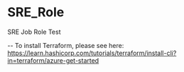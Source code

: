 # SRE_Role
SRE Job Role Test


-- To install Terraform, please see here:
https://learn.hashicorp.com/tutorials/terraform/install-cli?in=terraform/azure-get-started

